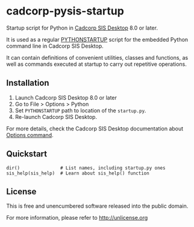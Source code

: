 # cadcorp-pysis-startup

Startup script for Python in
[Cadcorp SIS Desktop](https://www.cadcorp.com/products/desktop/) 8.0 or later.

It is used as a regular
[PYTHONSTARTUP](https://docs.python.org/3/using/cmdline.html#envvar-PYTHONSTARTUP)
script for the embedded Python command line in Cadcorp SIS Desktop.

It can contain definitions of convenient utilities, classes and functions,
as well as commands executed at startup to carry out repetitive operations.

## Installation

1. Launch Cadcorp SIS Desktop 8.0 or later
2. Go to File > Options > Python
3. Set `PYTHONSTARTUP` path to location of the `startup.py`.
4. Re-launch Cadcorp SIS Desktop.

For more details, check the Cadcorp SIS Desktop documentation about
[Options command](https://help.cadcorp.com/en/8.0/sis/help/#Commands_AComPreferences.html?Highlight=PYTHONSTARTUP).

## Quickstart

```
dir()               # List names, including startup.py ones
sis_help(sis_help)  # Learn about sis_help() function
```

## License

This is free and unencumbered software released into the public domain.

For more information, please refer to <http://unlicense.org>
